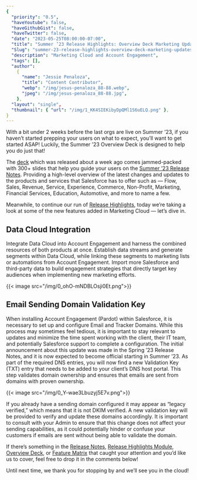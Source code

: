 ```yaml
---
{
  "priority": "0.5",
  "haveYoutube": false,
  "haveGithubGist": false,
  "haveTwitter": false,
  "date": "2023-05-25T08:00:00-07:00",
  "title": "Summer ’23 Release Highlights: Overview Deck Marketing Updates",
  "Slug": "summer-23-release-highlights-overview-deck-marketing-updates",
  "description": "Marketing Cloud and Account Engagement",
  "tags": [],
  "author":
    {
      "name": "Jessie Penaloza",
      "title": "Content Contributor",
      "webp": "/img/jesus-penaloza_88-88.webp",
      "jpeg": "/img/jesus-penaloza_88-88.jpg",
    },
  "layout": "single",
  "thumbnail": { "url": "/img/1_KK4SIEKibyDpQMl1S6uELQ.png" },
}
---
```


With a bit under 2 weeks before the last orgs are live on Summer ’23, if you haven’t started prepping your users on what to expect, you’ll want to get started ASAP! Luckily, the Summer ’23 Overview Deck is designed to help you do just that!

The [deck](https://docs.google.com/presentation/d/1aPVu_zVBxdVRE45-E9FZhiGkdWMyHqvBuxVD-GJxQPQ/) which was released about a week ago comes jammed-packed with 300+ slides that help you guide your users on the [Summer ’23 Release Notes](https://help.salesforce.com/s/articleView?id=release-notes.salesforce_release_notes.htm&release=244&type=5). Providing a high-level overview of the latest changes and updates to the products and services that Salesforce has to offer such as — Flow, Sales, Revenue, Service, Experience, Commerce, Non-Profit, Marketing, Financial Services, Education, Automotive, and more to name a few.

Meanwhile, to continue our run of [Release Highlights](https://medium.com/creme-de-la-crm/releasehighlights/home), today we’re taking a look at some of the new features added in Marketing Cloud — let’s dive in.

## Data Cloud Integration

Integrate Data Cloud into Account Engagement and harness the combined resources of both products at once. Establish data streams and generate segments within Data Cloud, while linking these segments to marketing lists or automations from Account Engagement. Import more Salesforce and third-party data to build engagement strategies that directly target key audiences when implementing new marketing efforts.

{{< image src="/img/0_ohO-mNDBLOsji0Et.png">}}

## Email Sending Domain Validation Key

When installing Account Engagement (Pardot) within Salesforce, it is necessary to set up and configure Email and Tracker Domains. While this process may sometimes feel tedious, it is important to stay relevant to updates and minimize the time spent working with the client, their IT team, and potentially Salesforce support to complete a configuration. The initial announcement about this update was made in the Spring ’23 Release Notes, and it is now expected to become official starting in Summer ’23. As part of the required DNS entries, you will now find a new Validation Key (TXT) entry that needs to be added to your client’s DNS host portal. This step validates domain ownership and ensures that emails are sent from domains with proven ownership.

{{< image src="/img/0_Y-wae3Lbuzyj5E7v.png">}}

If you already have a sending domain configured it may appear as “legacy verified,” which means that it is not DKIM verified. A new validation key will be provided to verify and update these domains accordingly. It is important to consult with your Admin to ensure that this change does not affect your sending capabilities, as it could potentially hinder or confuse your customers if emails are sent without being able to validate the domain.

If there’s something in the [Release Notes](https://help.salesforce.com/s/articleView?id=release-notes.salesforce_release_notes.htm&release=244&type=5), [Release Highlights Module](https://trailhead.salesforce.com/content/learn/modules/summer-23-release-highlights), [Overview Deck](https://docs.google.com/presentation/d/1aPVu_zVBxdVRE45-E9FZhiGkdWMyHqvBuxVD-GJxQPQ/edit), or [Feature Matrix](https://trailhead.salesforce.com/trailblazer-community/feed/0D54S00000Plvm5SAB) that caught your attention and you’d like us to cover, feel free to drop it in the comments below!

Until next time, we thank you for stopping by and we’ll see you in the cloud!
